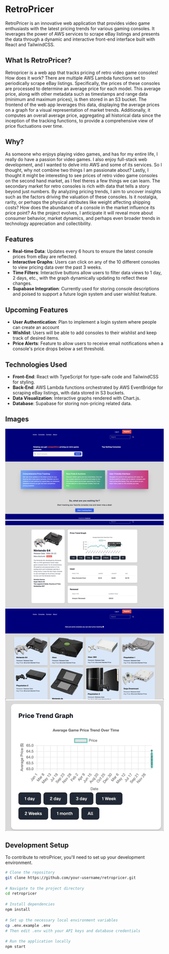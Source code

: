 # RetroPricer

RetroPricer is an innovative web application that provides video game enthusiasts with the latest pricing trends for various gaming consoles. It leverages the power of AWS services to scrape eBay listings and presents the data through a dynamic and interactive front-end interface built with React and TailwindCSS.

## What Is RetroPricer?
Retropricer is a web app that tracks pricing of retro video game consoles! How does it work? There are multiple AWS Lambda functions set to periodically scrape eBay listings. Specifically, the prices of these consoles are processed to determine an average price for each model. This average price, along with other metadata such as timestamps and range data (minimum and maximum prices), is then stored in an S3 bucket. The frontend of the web app leverages this data, displaying the average prices on a graph for a visual representation of market trends. Additionally, it computes an overall average price, aggregating all historical data since the inception of the tracking functions, to provide a comprehensive view of price fluctuations over time.

## Why? 
As someone who enjoys playing video games, and has for my entire life, I really do have a passion for video games. I also enjoy full-stack web development, and I wanted to delve into AWS and some of its services. So I thought, why not combine two things I am passionate about? Lastly, I thought it might be interesting to see prices of retro video game consoles on the second hand market, as I feel theres a few things we can learn. The secondary market for retro consoles is rich with data that tells a story beyond just numbers. By analyzing pricing trends, I aim to uncover insights such as the factors driving the valuation of these consoles. Is it nostalgia, rarity, or perhaps the physical attributes like weight affecting shipping costs? How does the abundance of a console in the market influence its price point? As the project evolves, I anticipate it will reveal more about consumer behavior, market dynamics, and perhaps even broader trends in technology appreciation and collectibility. 

## Features

- **Real-time Data**: Updates every 6 hours to ensure the latest console prices from eBay are reflected.
- **Interactive Graphs**: Users can click on any of the 10 different consoles to view pricing data over the past 3 weeks.
- **Time Filters**: Interactive buttons allow users to filter data views to 1 day, 2 days, etc., with the graph dynamically updating to reflect these changes.
- **Supabase Integration**: Currently used for storing console descriptions and poised to support a future login system and user wishlist feature.


## Upcoming Features

- **User Authentication**: Plan to implement a login system where people can create an account
- **Wishlist**: Users will be able to add consoles to their wishlist and keep track of desired items.
- **Price Alerts**: Feature to allow users to receive email notifications when a console's price drops below a set threshold.

## Technologies Used

- **Front-End**: React with TypeScript for type-safe code and TailwindCSS for styling.
- **Back-End**: AWS Lambda functions orchestrated by AWS EventBridge for scraping eBay listings, with data stored in S3 buckets.
- **Data Visualization**: Interactive graphs rendered with Chart.js.
- **Database**: Supabase for storing non-pricing related data.

## Images
![Alt text for the image](/images/Screenshot%202024-01-31%20at%205.02.10%20PM.png)
![Alt text for the image](/images/Screenshot%202024-01-31%20at%205.36.03%20PM.png)
![Alt text for the image](/images/Screenshot%202024-01-31%20at%205.02.01%20PM.png)
![Alt text for the GIF](/images/demo.gif)


## Development Setup

To contribute to retroPricer, you'll need to set up your development environment.

```bash
# Clone the repository
git clone https://github.com/your-username/retropricer.git

# Navigate to the project directory
cd retropricer

# Install dependencies
npm install

# Set up the necessary local environment variables
cp .env.example .env
# Then edit .env with your API keys and database credentials

# Run the application locally
npm start
